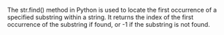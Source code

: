 
The str.find() method in Python is used to locate the first occurrence of a specified substring within a string. It returns the index of the first occurrence of the substring if found, or -1 if the substring is not found.
